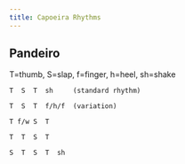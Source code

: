 ```yaml
---
title: Capoeira Rhythms
---
```


## Pandeiro

T=thumb, S=slap, f=finger, h=heel, sh=shake

    T  S  T  sh     (standard rhythm)

    T  S  T  f/h/f  (variation)

    T f/w S  T

    T  T  S  T

    S  T  S  T  sh

